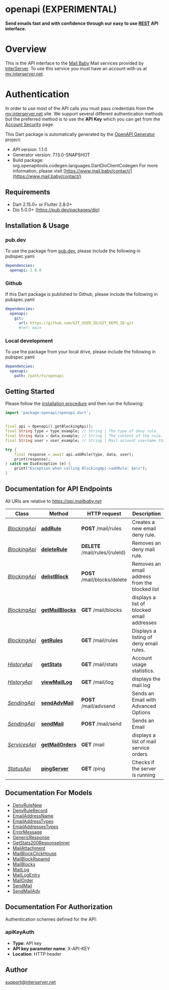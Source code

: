 # openapi (EXPERIMENTAL)
**Send emails fast and with confidence through our easy to use [REST](https://en.wikipedia.org/wiki/Representational_state_transfer) API interface.**
# Overview
This is the API interface to the [Mail Baby](https//mail.baby/) Mail services provided by [InterServer](https://www.interserver.net). To use this service you must have an account with us at [my.interserver.net](https://my.interserver.net).
# Authentication
In order to use most of the API calls you must pass credentials from the [my.interserver.net](https://my.interserver.net/) site.
We support several different authentication methods but the preferred method is to use the **API Key** which you can get from the [Account Security](https://my.interserver.net/account_security) page.


This Dart package is automatically generated by the [OpenAPI Generator](https://openapi-generator.tech) project:

- API version: 1.1.0
- Generator version: 7.13.0-SNAPSHOT
- Build package: org.openapitools.codegen.languages.DartDioClientCodegen
For more information, please visit [https://www.mail.baby/contact/](https://www.mail.baby/contact/)

## Requirements

* Dart 2.15.0+ or Flutter 2.8.0+
* Dio 5.0.0+ (https://pub.dev/packages/dio)

## Installation & Usage

### pub.dev
To use the package from [pub.dev](https://pub.dev), please include the following in pubspec.yaml
```yaml
dependencies:
  openapi: 1.0.0
```

### Github
If this Dart package is published to Github, please include the following in pubspec.yaml
```yaml
dependencies:
  openapi:
    git:
      url: https://github.com/GIT_USER_ID/GIT_REPO_ID.git
      #ref: main
```

### Local development
To use the package from your local drive, please include the following in pubspec.yaml
```yaml
dependencies:
  openapi:
    path: /path/to/openapi
```

## Getting Started

Please follow the [installation procedure](#installation--usage) and then run the following:

```dart
import 'package:openapi/openapi.dart';


final api = Openapi().getBlockingApi();
final String type = type_example; // String | The type of deny rule.
final String data = data_example; // String | The content of the rule.  If a domain type rule then an example would be google.com. For a begins with type an example would be msgid-.  For the email typer an example would be user@server.com.
final String user = user_example; // String | Mail account username that will be tied to this rule.  If not specified the first active mail order will be used.

try {
    final response = await api.addRule(type, data, user);
    print(response);
} catch on DioException (e) {
    print("Exception when calling BlockingApi->addRule: $e\n");
}

```

## Documentation for API Endpoints

All URIs are relative to *https://api.mailbaby.net*

Class | Method | HTTP request | Description
------------ | ------------- | ------------- | -------------
[*BlockingApi*](doc/BlockingApi.md) | [**addRule**](doc/BlockingApi.md#addrule) | **POST** /mail/rules | Creates a new email deny rule.
[*BlockingApi*](doc/BlockingApi.md) | [**deleteRule**](doc/BlockingApi.md#deleterule) | **DELETE** /mail/rules/{ruleId} | Removes an deny mail rule.
[*BlockingApi*](doc/BlockingApi.md) | [**delistBlock**](doc/BlockingApi.md#delistblock) | **POST** /mail/blocks/delete | Removes an email address from the blocked list
[*BlockingApi*](doc/BlockingApi.md) | [**getMailBlocks**](doc/BlockingApi.md#getmailblocks) | **GET** /mail/blocks | displays a list of blocked email addresses
[*BlockingApi*](doc/BlockingApi.md) | [**getRules**](doc/BlockingApi.md#getrules) | **GET** /mail/rules | Displays a listing of deny email rules.
[*HistoryApi*](doc/HistoryApi.md) | [**getStats**](doc/HistoryApi.md#getstats) | **GET** /mail/stats | Account usage statistics.
[*HistoryApi*](doc/HistoryApi.md) | [**viewMailLog**](doc/HistoryApi.md#viewmaillog) | **GET** /mail/log | displays the mail log
[*SendingApi*](doc/SendingApi.md) | [**sendAdvMail**](doc/SendingApi.md#sendadvmail) | **POST** /mail/advsend | Sends an Email with Advanced Options
[*SendingApi*](doc/SendingApi.md) | [**sendMail**](doc/SendingApi.md#sendmail) | **POST** /mail/send | Sends an Email
[*ServicesApi*](doc/ServicesApi.md) | [**getMailOrders**](doc/ServicesApi.md#getmailorders) | **GET** /mail | displays a list of mail service orders
[*StatusApi*](doc/StatusApi.md) | [**pingServer**](doc/StatusApi.md#pingserver) | **GET** /ping | Checks if the server is running


## Documentation For Models

 - [DenyRuleNew](doc/DenyRuleNew.md)
 - [DenyRuleRecord](doc/DenyRuleRecord.md)
 - [EmailAddressName](doc/EmailAddressName.md)
 - [EmailAddressTypes](doc/EmailAddressTypes.md)
 - [EmailAddressesTypes](doc/EmailAddressesTypes.md)
 - [ErrorMessage](doc/ErrorMessage.md)
 - [GenericResponse](doc/GenericResponse.md)
 - [GetStats200ResponseInner](doc/GetStats200ResponseInner.md)
 - [MailAttachment](doc/MailAttachment.md)
 - [MailBlockClickHouse](doc/MailBlockClickHouse.md)
 - [MailBlockRspamd](doc/MailBlockRspamd.md)
 - [MailBlocks](doc/MailBlocks.md)
 - [MailLog](doc/MailLog.md)
 - [MailLogEntry](doc/MailLogEntry.md)
 - [MailOrder](doc/MailOrder.md)
 - [SendMail](doc/SendMail.md)
 - [SendMailAdv](doc/SendMailAdv.md)


## Documentation For Authorization


Authentication schemes defined for the API:
### apiKeyAuth

- **Type**: API key
- **API key parameter name**: X-API-KEY
- **Location**: HTTP header


## Author

support@interserver.net


